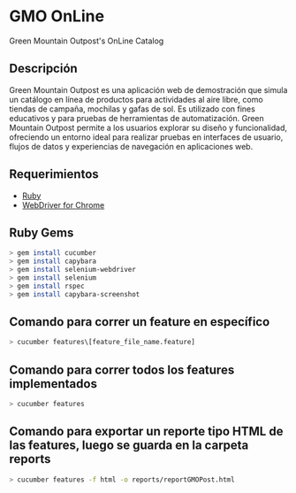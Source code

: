 # GMO OnLine
Green Mountain Outpost's OnLine Catalog

## Descripción
Green Mountain Outpost es una aplicación web de demostración que simula un catálogo en línea de productos para actividades al aire libre, como tiendas de campaña, mochilas y gafas de sol. 
Es utilizado con fines educativos y para pruebas de herramientas de automatización. 
Green Mountain Outpost permite a los usuarios explorar su diseño y funcionalidad, ofreciendo un entorno ideal para realizar pruebas en interfaces de usuario, flujos de datos y experiencias de navegación en aplicaciones web.

## Requerimientos

- [Ruby](https://rubyinstaller.org/downloads/)
- [WebDriver for Chrome](https://chromedriver.chromium.org/downloads)

## Ruby Gems

```bash
> gem install cucumber
> gem install capybara
> gem install selenium-webdriver
> gem install selenium
> gem install rspec
> gem install capybara-screenshot
```

## Comando para correr un feature en específico
```bash
> cucumber features\[feature_file_name.feature]
```

## Comando para correr todos los features implementados
```bash
> cucumber features
```

## Comando para exportar un reporte tipo HTML de las features, luego se guarda en la carpeta reports
```bash
> cucumber features -f html -o reports/reportGMOPost.html
```
